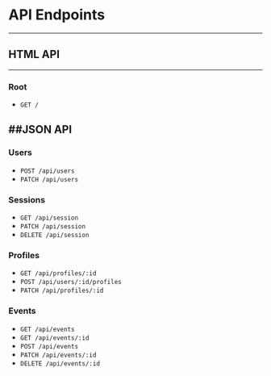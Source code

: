 # API Endpoints
------

## HTML API
------

### Root
- `GET /`

##JSON API
------

### Users
- `POST /api/users`
- `PATCH /api/users`

### Sessions
- `GET /api/session`
- `PATCH /api/session`
- `DELETE /api/session`

### Profiles
- `GET /api/profiles/:id`
- `POST /api/users/:id/profiles`
- `PATCH /api/profiles/:id`

### Events
- `GET /api/events`
- `GET /api/events/:id`
- `POST /api/events`
- `PATCH /api/events/:id`
- `DELETE /api/events/:id`
